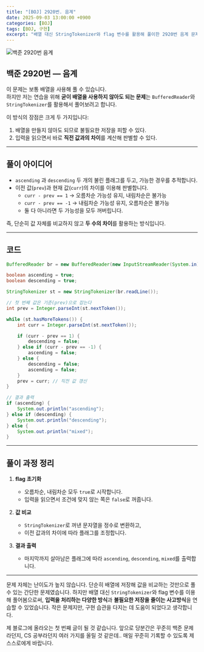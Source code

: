 ```yaml
---
title: "[BOJ] 2920번. 음계"
date: 2025-09-03 13:00:00 +0900
categories: [BOJ]
tags: [BOJ, 구현]
excerpt: "배열 대신 StringTokenizer와 flag 변수를 활용해 풀이한 2920번 음계 문제 정리"
---
```


![백준 2920번 음계](https://github.com/Atrinox/Atrinox.github.io/releases/download/v1.0.0/2025-09-03.212652.png)

## 백준 2920번 — 음계

이 문제는 보통 배열을 사용해 풀 수 있습니다.  
하지만 저는 연습을 위해 **굳이 배열을 사용하지 않아도 되는 문제**는 `BufferedReader`와 `StringTokenizer`를 활용해서 풀어보려고 합니다.

이 방식의 장점은 크게 두 가지입니다:
1. 배열을 만들지 않아도 되므로 불필요한 저장을 피할 수 있다.
2. 입력을 읽으면서 바로 **직전 값과의 차이**를 계산해 판별할 수 있다.

---

## 풀이 아이디어

- `ascending` 과 `descending` 두 개의 불린 플래그를 두고, 가능한 경우를 추적합니다.  
- 이전 값(`prev`)과 현재 값(`curr`)의 차이를 이용해 판별합니다.  
  - `curr - prev == 1` → 오름차순 가능성 유지, 내림차순은 불가능  
  - `curr - prev == -1` → 내림차순 가능성 유지, 오름차순은 불가능  
  - 둘 다 아니라면 두 가능성을 모두 꺼버립니다.  

즉, 단순히 값 자체를 비교하지 않고 **두 수의 차이**를 활용하는 방식입니다.  

---

## 코드

```java
BufferedReader br = new BufferedReader(new InputStreamReader(System.in));

boolean ascending = true;
boolean descending = true;

StringTokenizer st = new StringTokenizer(br.readLine());

// 첫 번째 값은 기준(prev)으로 잡는다
int prev = Integer.parseInt(st.nextToken());

while (st.hasMoreTokens()) {
    int curr = Integer.parseInt(st.nextToken());

    if (curr - prev == 1) {
        descending = false;
    } else if (curr - prev == -1) {
        ascending = false;
    } else {
        descending = false;
        ascending = false;
    }
    prev = curr; // 직전 값 갱신
}

// 결과 출력
if (ascending) {
    System.out.println("ascending");
} else if (descending) {
    System.out.println("descending");
} else {
    System.out.println("mixed");
}
````

---

## 풀이 과정 정리

1. **flag 초기화**

   * 오름차순, 내림차순 모두 `true`로 시작합니다.
   * 입력을 읽으면서 조건에 맞지 않는 쪽은 `false`로 꺼줍니다.

2. **값 비교**

   * `StringTokenizer`로 꺼낸 문자열을 정수로 변환하고,
   * 이전 값과의 차이에 따라 플래그를 조정합니다.

3. **결과 출력**

   * 마지막까지 살아남은 플래그에 따라 `ascending`, `descending`, `mixed`를 출력합니다.

---

문제 자체는 난이도가 높지 않습니다. 단순히 배열에 저장해 값을 비교하는 것만으로 풀 수 있는 간단한 문제였습니다.
하지만 배열 대신 `StringTokenizer`와 flag 변수를 이용해 풀어봄으로써,
**입력을 처리하는 다양한 방식**과 **불필요한 저장을 줄이는 사고방식**을 연습할 수 있었습니다.
작은 문제지만, 구현 습관을 다지는 데 도움이 되었다고 생각합니다.

제 블로그에 올라오는 첫 번째 글이 될 것 같습니다. 앞으로 당분간은 꾸준히 백준 문제라던지, CS 공부라던지 여러 가지를 올릴 것 같은데.. 매일 꾸준히 기록할 수 있도록 제 스스로에게 바랍니다.
